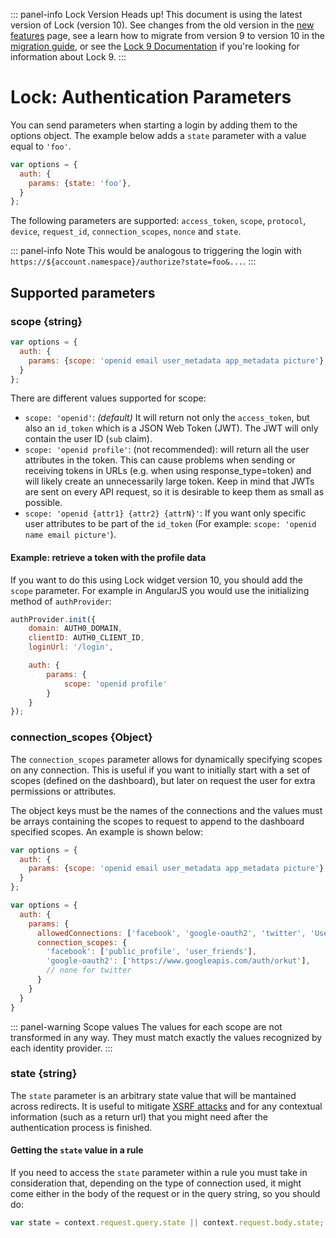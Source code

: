 ::: panel-info Lock Version
Heads up! This document is using the latest version of Lock (version 10). See changes from the old version in the [new features](/libraries/lock/v10/new-features) page, see a learn how to migrate from version 9 to version 10 in the [migration guide](/libraries/lock/v10/migration-guide), or see the [Lock 9 Documentation](/libraries/lock/v9) if you're looking for information about Lock 9.
:::

# Lock: Authentication Parameters

You can send parameters when starting a login by adding them to the options object. The example below adds a `state` parameter with a value equal to `'foo'`.

```js
var options = {
  auth: {
    params: {state: 'foo'},
  }
};  
```

The following parameters are supported: `access_token`, `scope`, `protocol`, `device`, `request_id`, `connection_scopes`, `nonce` and `state`.

::: panel-info Note
This would be analogous to triggering the login with `https://${account.namespace}/authorize?state=foo&...`.
:::

## Supported parameters
### scope {string}

```js
var options = {
  auth: {
    params: {scope: 'openid email user_metadata app_metadata picture'},
  }
};  
```

There are different values supported for scope:

* `scope: 'openid'`: _(default)_ It will return not only the `access_token`, but also an `id_token` which is a JSON Web Token (JWT). The JWT will only contain the user ID (`sub` claim).
* `scope: 'openid profile'`: (not recommended): will return all the user attributes in the token. This can cause problems when sending or receiving tokens in URLs (e.g. when using response_type=token) and will likely create an unnecessarily large token. Keep in mind that JWTs are sent on every API request, so it is desirable to keep them as small as possible.
* `scope: 'openid {attr1} {attr2} {attrN}'`: If you want only specific user attributes to be part of the `id_token` (For example: `scope: 'openid name email picture'`).

#### Example: retrieve a token with the profile data

If you want to do this using Lock widget version 10, you should add the `scope` parameter. For example in AngularJS you would use the initializing method of `authProvider`:

```js
authProvider.init({
    domain: AUTH0_DOMAIN,
    clientID: AUTH0_CLIENT_ID,
    loginUrl: '/login',

    auth: {
        params: {
            scope: 'openid profile'
        }
    }
});
```

### connection_scopes {Object}

The `connection_scopes` parameter allows for dynamically specifying scopes on any connection. This is useful if you want to initially start with a set of scopes (defined on the dashboard), but later on request the user for extra permissions or attributes.

The object keys must be the names of the connections and the values must be arrays containing the scopes to request to append to the dashboard specified scopes. An example is shown below:

```js
var options = {
  auth: {
    params: {scope: 'openid email user_metadata app_metadata picture'},
  }
};  
```

```js
var options = {
  auth: {
    params: {
      allowedConnections: ['facebook', 'google-oauth2', 'twitter', 'Username-Password-Authentication', 'fabrikam.com'],
      connection_scopes: {
        'facebook': ['public_profile', 'user_friends'],
        'google-oauth2': ['https://www.googleapis.com/auth/orkut'],
        // none for twitter
      }
    }
  }
}
```

::: panel-warning Scope values
 The values for each scope are not transformed in any way. They must match exactly the values recognized by each identity provider.
:::


### state {string}

The `state` parameter is an arbitrary state value that will be mantained across redirects. It is useful to mitigate [XSRF attacks](http://en.wikipedia.org/wiki/Cross-site_request_forgery) and for any contextual information (such as a return url) that you might need after the authentication process is finished.

#### Getting the `state` value in a rule

If you need to access the `state` parameter within a rule you must take in consideration that, depending on the type of connection used, it might come either in the body of the request or in the query string, so you should do:

```js
var state = context.request.query.state || context.request.body.state;.
```
